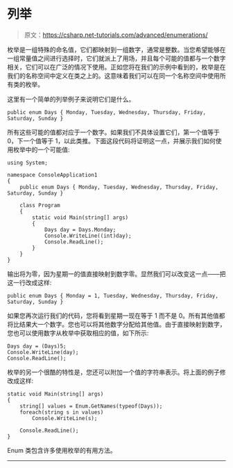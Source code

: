 # 列举

> 原文：<https://csharp.net-tutorials.com/advanced/enumerations/>

枚举是一组特殊的命名值，它们都映射到一组数字，通常是整数。当您希望能够在一组常量值之间进行选择时，它们就派上了用场，并且每个可能的值都与一个数字相关，它们可以在广泛的情况下使用。正如您将在我们的示例中看到的，枚举是在我们的名称空间中定义在类之上的。这意味着我们可以在同一个名称空间中使用所有类的枚举。

这里有一个简单的列举例子来说明它们是什么。

```
public enum Days { Monday, Tuesday, Wednesday, Thursday, Friday, Saturday, Sunday }
```

所有这些可能的值都对应于一个数字。如果我们不具体设置它们，第一个值等于 0，下一个值等于 1，以此类推。下面这段代码将证明这一点，并展示我们如何使用枚举中的一个可能值:

```
using System;

namespace ConsoleApplication1
{
    public enum Days { Monday, Tuesday, Wednesday, Thursday, Friday, Saturday, Sunday }

    class Program
    {
        static void Main(string[] args)
        {
            Days day = Days.Monday;
            Console.WriteLine((int)day);
            Console.ReadLine();
        }
    }
}
```

输出将为零，因为星期一的值直接映射到数字零。显然我们可以改变这一点——把这一行改成这样:

<input type="hidden" name="IL_IN_ARTICLE">

```
public enum Days { Monday = 1, Tuesday, Wednesday, Thursday, Friday, Saturday, Sunday }
```

如果您再次运行我们的代码，您将看到星期一现在等于 1 而不是 0。所有其他值都将比结果大一个数字。您也可以将其他数字分配给其他值。由于直接映射到数字，您也可以使用数字从枚举中获取相应的值，如下所示:

```
Days day = (Days)5;
Console.WriteLine(day);
Console.ReadLine();
```

枚举的另一个很酷的特性是，您还可以附加一个值的字符串表示。将上面的例子修改成这样:

```
static void Main(string[] args)
{
    string[] values = Enum.GetNames(typeof(Days));
    foreach(string s in values)
        Console.WriteLine(s);

    Console.ReadLine();
}
```

Enum 类包含许多使用枚举的有用方法。

* * *
